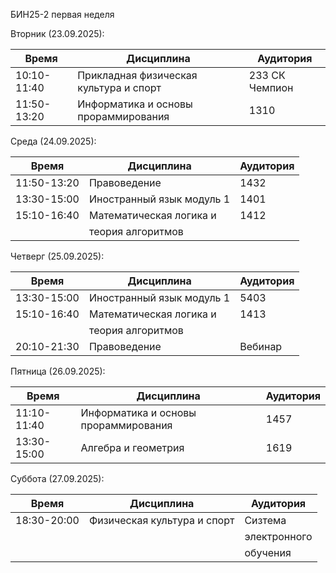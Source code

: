 БИН25-2 первая неделя

Вторник (23.09.2025):
 
| Время       | Дисциплина                            | Аудитория     |
| ----------- | --------------------------------------| ---------     |
| 10:10-11:40 | Прикладная физическая культура и спорт| 233 СК Чемпион|
| 11:50-13:20 | Информатика и основы прораммирования  | 1310          |

Среда (24.09.2025):

| Время       | Дисциплина                            | Аудитория     |
| ----------- | --------------------------------------| --------------|
| 11:50-13:20 | Правоведение                          | 1432          |
| 13:30-15:00 | Иностранный язык модуль 1             | 1401          |
| 15:10-16:40 | Математическая логика и               | 1412          |
|             | теория алгоритмов                     |               |

Четверг (25.09.2025):

| Время       | Дисциплина                            | Аудитория     |
| ----------- | --------------------------------------| --------------|
| 13:30-15:00 | Иностранный язык модуль 1             | 5403          |
| 15:10-16:40 | Математическая логика и               | 1413          |
|             | теория алгоритмов                     |               |
| 20:10-21:30 | Правоведение                          | Вебинар       |

Пятница (26.09.2025):

| Время       | Дисциплина                            | Аудитория     |
| ----------- | --------------------------------------| --------------|
| 11:10-11:40 | Информатика и основы прораммирования  | 1457          |
| 13:30-15:00 | Алгебра и геометрия                   | 1619          |

Суббота (27.09.2025):

| Время       | Дисциплина                            | Аудитория     |
| ----------- | --------------------------------------| --------------|
| 18:30-20:00 | Физическая культура и спорт           | Сизтема       |
|             |                                       | электронного  |
|             |                                       | обучения      |